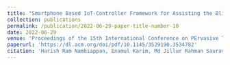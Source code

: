 ```yaml
---
title: "Smartphone Based IoT-Controller Framework for Assisting the Blind in Human Robot Interaction"
collection: publications
permalink: /publication/2022-06-29-paper-title-number-10
date: 2022-06-29
venue: 'Proceedings of the 15th International Conference on PErvasive Technologies Related to Assistive Environments'
paperurl: 'https://dl.acm.org/doi/pdf/10.1145/3529190.3534782'
citation: 'Harish Ram Nambiappan, Enamul Karim, Md Jillur Rahman Saurav, Anushka Srivastav, Nicholas Gans, and Fillia Makedon. "Smartphone Based IoT-Controller Framework for Assisting the Blind in Human Robot Interaction." In Proceedings of the 15th International Conference on PErvasive Technologies Related to Assistive Environments, pp. 514-516. ACM. 2022.'
---
```

